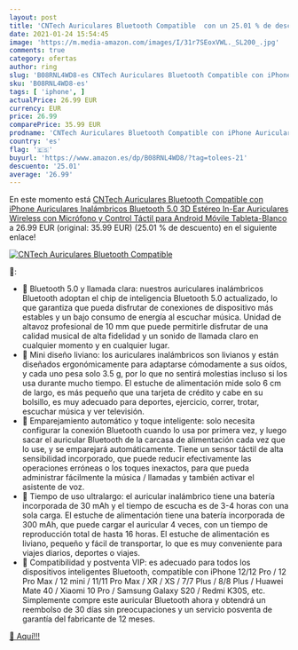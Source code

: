 ```yaml
---
layout: post
title: 'CNTech Auriculares Bluetooth Compatible  con un 25.01 % de descuento'
date: 2021-01-24 15:54:45
image: 'https://m.media-amazon.com/images/I/31r7SEoxVWL._SL200_.jpg'
comments: true
category: ofertas
author: ring
slug: 'B08RNL4WD8-es CNTech Auriculares Bluetooth Compatible con iPhone...'
sku: 'B08RNL4WD8-es'
tags: [ 'iphone', ]
actualPrice: 26.99 EUR
currency: EUR
price: 26.99
comparePrice: 35.99 EUR
prodname: 'CNTech Auriculares Bluetooth Compatible con iPhone Auriculares Inalámbricos Bluetooth 5.0 3D Estéreo In-Ear Auriculares Wireless con Micrófono y Control Táctil para Android Móvile  Tableta-Blanco'
country: 'es'
flag: '🇪🇸'
buyurl: 'https://www.amazon.es/dp/B08RNL4WD8/?tag=tolees-21'
descuento: '25.01'
average: '26.99'
---
```


En este momento está [CNTech Auriculares Bluetooth Compatible con iPhone Auriculares Inalámbricos Bluetooth 5.0 3D Estéreo In-Ear Auriculares Wireless con Micrófono y Control Táctil para Android Móvile  Tableta-Blanco](https://www.amazon.es/dp/B08RNL4WD8/?tag=tolees-21) a 26.99 EUR (original: 35.99 EUR) (25.01 %  de descuento) en el siguiente enlace!

[![CNTech Auriculares Bluetooth Compatible ](https://m.media-amazon.com/images/I/31r7SEoxVWL._SL200_.jpg)](https://www.amazon.es/dp/B08RNL4WD8/?tag=tolees-21)

🔎:

- 🛒 Bluetooth 5.0 y llamada clara: nuestros auriculares inalámbricos Bluetooth adoptan el chip de inteligencia Bluetooth 5.0 actualizado, lo que garantiza que pueda disfrutar de conexiones de dispositivo más estables y un bajo consumo de energía al escuchar música. Unidad de altavoz profesional de 10 mm que puede permitirle disfrutar de una calidad musical de alta fidelidad y un sonido de llamada claro en cualquier momento y en cualquier lugar.
- 🛒 Mini diseño liviano: los auriculares inalámbricos son livianos y están diseñados ergonómicamente para adaptarse cómodamente a sus oídos, y cada uno pesa solo 3.5 g, por lo que no sentirá molestias incluso si los usa durante mucho tiempo. El estuche de alimentación mide solo 6 cm de largo, es más pequeño que una tarjeta de crédito y cabe en su bolsillo, es muy adecuado para deportes, ejercicio, correr, trotar, escuchar música y ver televisión.
- 🛒 Emparejamiento automático y toque inteligente: solo necesita configurar la conexión Bluetooth cuando lo usa por primera vez, y luego sacar el auricular Bluetooth de la carcasa de alimentación cada vez que lo use, y se emparejará automáticamente. Tiene un sensor táctil de alta sensibilidad incorporado, que puede reducir efectivamente las operaciones erróneas o los toques inexactos, para que pueda administrar fácilmente la música / llamadas y también activar el asistente de voz.
- 🛒 Tiempo de uso ultralargo: el auricular inalámbrico tiene una batería incorporada de 30 mAh y el tiempo de escucha es de 3-4 horas con una sola carga. El estuche de alimentación tiene una batería incorporada de 300 mAh, que puede cargar el auricular 4 veces, con un tiempo de reproducción total de hasta 16 horas. El estuche de alimentación es liviano, pequeño y fácil de transportar, lo que es muy conveniente para viajes diarios, deportes o viajes.
- 🛒 Compatibilidad y postventa VIP: es adecuado para todos los dispositivos inteligentes Bluetooth, compatible con iPhone 12/12 Pro / 12 Pro Max / 12 mini / 11/11 Pro Max / XR / XS / 7/7 Plus / 8/8 Plus / Huawei Mate 40 / Xiaomi 10 Pro / Samsung Galaxy S20 / Redmi K30S, etc. Simplemente compre este auricular Bluetooth ahora y obtendrá un reembolso de 30 días sin preocupaciones y un servicio posventa de garantía del fabricante de 12 meses.

[🛒 Aquí!!!](https://www.amazon.es/dp/B08RNL4WD8/?tag=tolees-21)

